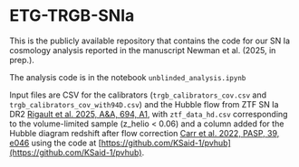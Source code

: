 # ETG-TRGB-SNIa
This is the publicly available repository that contains the code for our SN Ia cosmology analysis reported in the manuscript Newman et al. (2025, in prep.).

The analysis code is in the notebook `unblinded_analysis.ipynb`

Input files are CSV for the calibrators (`trgb_calibrators_cov.csv` and `trgb_calibrators_cov_with94D.csv`) and the Hubble flow from ZTF SN Ia DR2 [Rigault et al. 2025, A&A, 694, A1](https://ui.adsabs.harvard.edu/abs/2025A%26A...694A...1R/abstract), with `ztf_data_hd.csv` corresponding to the volume-limited sample (z_helio < 0.06) and a column added for the Hubble diagram redshift after flow correction [Carr et al. 2022, PASP, 39, e046](https://ui.adsabs.harvard.edu/abs/2022PASA...39...46C/abstract) using the code at [https://github.com/KSaid-1/pvhub](https://github.com/KSaid-1/pvhub).